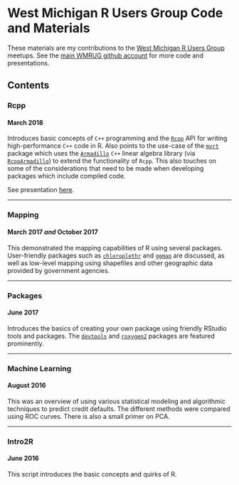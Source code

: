 West Michigan R Users Group Code and Materials
==============================================

These materials are my contributions to the [West Michigan R Users Group](https://www.meetup.com/West-Michigan-R-Users-Group/) meetups. See the [main WMRUG github account](https://github.com/WestMichiganRUserGroup) for more code and presentations.

Contents
--------

### Rcpp
#### March 2018
Introduces basic concepts of `C++` programming and the [`Rcpp`](https://github.com/RcppCore/Rcpp) API for writing high-performance `C++` code in R. Also points to the use-case of the [`mvrt`](https://github.com/pegeler/mvrt) package which uses the [`Armadillo`](https://github.com/conradsnicta/armadillo) `C++` linear algebra library (via [`RcppArmadillo`](https://github.com/RcppCore/RcppArmadillo)) to extend the functionality of `Rcpp`. This also touches on some of the considerations that need to be made when developing packages which include compiled code.

See presentation [here](https://pegeler.github.io/WMRUG/rcpp.html).

---

### Mapping 
#### March 2017 *and* October 2017
This demonstrated the mapping capabilities of R using several packages. User-friendly packages such as [`chloroplethr`](https://github.com/trulia/choroplethr) and [`ggmap`](https://github.com/dkahle/ggmap) are discussed, as well as low-level mapping using shapefiles and other geographic data provided by government agencies.

---

### Packages
#### June 2017
Introduces the basics of creating your own package using friendly RStudio tools and packages. The [`devtools`](https://github.com/r-lib/devtools) and [`roxygen2`](https://github.com/klutometis/roxygen) packages are featured prominently.

---

### Machine Learning 
#### August 2016
This was an overview of using various statistical modeling and algorithmic techniques to predict credit defaults. The different methods were compared using ROC curves. There is also a small primer on PCA.

---

### Intro2R
#### June 2016
This script introduces the basic concepts and quirks of R.
